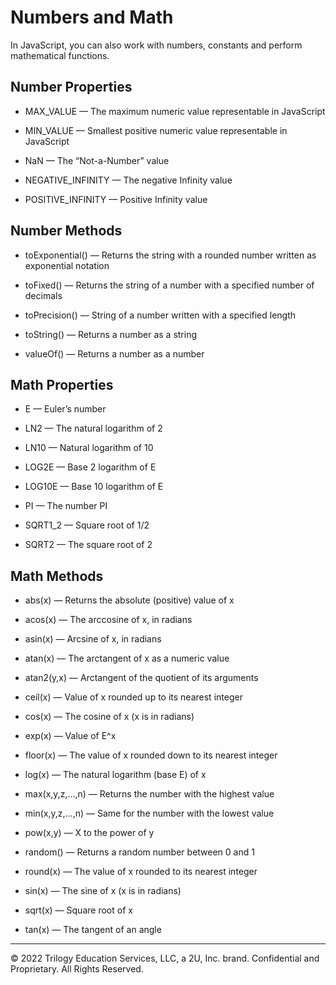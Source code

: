 # Numbers and Math
In JavaScript, you can also work with numbers, constants and perform mathematical functions.

## Number Properties
* MAX_VALUE — The maximum numeric value representable in JavaScript

* MIN_VALUE — Smallest positive numeric value representable in JavaScript

* NaN — The “Not-a-Number” value

* NEGATIVE_INFINITY — The negative Infinity value

* POSITIVE_INFINITY — Positive Infinity value

## Number Methods
* toExponential() — Returns the string with a rounded number written as exponential notation

* toFixed() — Returns the string of a number with a specified number of decimals

* toPrecision() — String of a number written with a specified length

* toString() — Returns a number as a string

* valueOf() — Returns a number as a number

## Math Properties
* E — Euler’s number

* LN2 — The natural logarithm of 2

* LN10 — Natural logarithm of 10

* LOG2E — Base 2 logarithm of E

* LOG10E — Base 10 logarithm of E

* PI — The number PI

* SQRT1_2 — Square root of 1/2

* SQRT2 — The square root of 2

## Math Methods
* abs(x) — Returns the absolute (positive) value of x

* acos(x) — The arccosine of x, in radians

* asin(x) — Arcsine of x, in radians

* atan(x) — The arctangent of x as a numeric value

* atan2(y,x) — Arctangent of the quotient of its arguments

* ceil(x) — Value of x rounded up to its nearest integer

* cos(x) — The cosine of x (x is in radians)

* exp(x) — Value of E^x

* floor(x) — The value of x rounded down to its nearest integer

* log(x) — The natural logarithm (base E) of x

* max(x,y,z,...,n) — Returns the number with the highest value

* min(x,y,z,...,n) — Same for the number with the lowest value

* pow(x,y) — X to the power of y

* random() — Returns a random number between 0 and 1

* round(x) — The value of x rounded to its nearest integer

* sin(x) — The sine of x (x is in radians)

* sqrt(x) — Square root of x

* tan(x) — The tangent of an angle

---
© 2022 Trilogy Education Services, LLC, a 2U, Inc. brand. Confidential and Proprietary. All Rights Reserved.